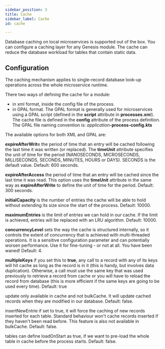 ```yaml
---
sidebar_position: 3
title: Cache
sidebar_label: Cache
id: cache

---
```

Database caching on local microservices is supported out of the box. You can configure a caching layer for any Genesis module. The cache can reduce the database workload for tables that contain static data.

## Configuration

The caching mechanism applies to single-record database look-up operations across the whole microservice runtime.

There two ways of defining the cache for a module:

* in xml format,  inside the config file of the process.
* in GPAL format. The GPAL format is generally used for microservices using a GPAL script (defined in the **script** attribute in **processes.xm**l). The cache file is defined in the **config** attribute of the process definition. The GPAL file naming convention is: _application_**-process-config.kts**

The available options for both XML and GPAL are:

**expireAfterWrit**e the period of time that an entry will be cached following the last time it was written (or replaced). The **timeUnit** attribute specifies the unit of time for the period (NANOSECONDS, MICROSECONDS, MILLISECONDS, SECONDS, MINUTES, HOURS or DAYS). SECONDS is the default value. Default: 600 seconds.

**expireAfterAccess** the period of time that an entry will be cached since the last time it was read. This option uses the **timeUnit** attribute in the same way as **expireAfterWrite** to define the unit of time for the period. Default: 300 seconds.

**initialCapacity** is the number of entries the cache will be able to hold without extending its size since the start of the process. Default: 10000.

**maximumEntries** is the limit of entries we can hold in our cache. If the limit is achieved, entries will be replaced with an LRU algorithm. Default: 10000.

**concurrencyLevel** sets the way the cache is structured internally, so it controls the extent of concurrency that is achieved with multi-threaded operations. It is a sensitive configuration parameter and can potentially worsen performance. Use it for fine-tuning - or not at all. You have been waned! Default: 4.

**multipleKeys** if you set this to **true**, any call to a record with any of its keys will hit cache as long as the record is in it (this is handy, but involves data duplication). Otherwise, a call must use the same key that was used previously to retrieve a record from cache or you will have to reload the record from database (this is more efficient if the same keys are going to be used every time). Default: true

update only available in cache and not bulkCache. It will update cached records when they are modified in our database. Default: false.

insertNewEntrie if set to true, it will force the caching of new records inserted for each table. Standard behaviour won't cache records inserted if they haven't been read before. This feature is also not available in bulkCache. Default: false.

tables can define loadOnStart as true, if we want to pre-load the whole table in cache before the process starts. Default: false.